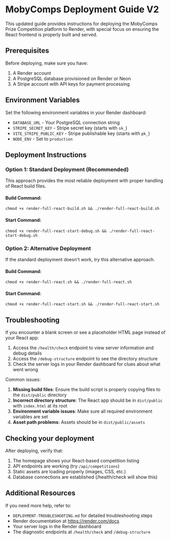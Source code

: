 # MobyComps Deployment Guide V2

This updated guide provides instructions for deploying the MobyComps Prize Competition platform to Render, with special focus on ensuring the React frontend is properly built and served.

## Prerequisites

Before deploying, make sure you have:

1. A Render account
2. A PostgreSQL database provisioned on Render or Neon
3. A Stripe account with API keys for payment processing

## Environment Variables

Set the following environment variables in your Render dashboard:

- `DATABASE_URL` - Your PostgreSQL connection string
- `STRIPE_SECRET_KEY` - Stripe secret key (starts with `sk_`)
- `VITE_STRIPE_PUBLIC_KEY` - Stripe publishable key (starts with `pk_`)
- `NODE_ENV` - Set to `production`

## Deployment Instructions

### Option 1: Standard Deployment (Recommended)

This approach provides the most reliable deployment with proper handling of React build files.

#### Build Command:
```
chmod +x render-full-react-build.sh && ./render-full-react-build.sh
```

#### Start Command:
```
chmod +x render-full-react-start-debug.sh && ./render-full-react-start-debug.sh
```

### Option 2: Alternative Deployment

If the standard deployment doesn't work, try this alternative approach.

#### Build Command:
```
chmod +x render-full-react.sh && ./render-full-react.sh
```

#### Start Command:
```
chmod +x render-full-react-start.sh && ./render-full-react-start.sh
```

## Troubleshooting

If you encounter a blank screen or see a placeholder HTML page instead of your React app:

1. Access the `/health/check` endpoint to view server information and debug details
2. Access the `/debug-structure` endpoint to see the directory structure
3. Check the server logs in your Render dashboard for clues about what went wrong

Common issues:

1. **Missing build files**: Ensure the build script is properly copying files to the `dist/public` directory
2. **Incorrect directory structure**: The React app should be in `dist/public` with `index.html` at its root
3. **Environment variable issues**: Make sure all required environment variables are set
4. **Asset path problems**: Assets should be in `dist/public/assets`

## Checking your deployment

After deploying, verify that:

1. The homepage shows your React-based competition listing
2. API endpoints are working (try `/api/competitions`)
3. Static assets are loading properly (images, CSS, etc.)
4. Database connections are established (/health/check will show this)

## Additional Resources

If you need more help, refer to:

- `DEPLOYMENT-TROUBLESHOOTING.md` for detailed troubleshooting steps
- Render documentation at https://render.com/docs
- Your server logs in the Render dashboard
- The diagnostic endpoints at `/health/check` and `/debug-structure`